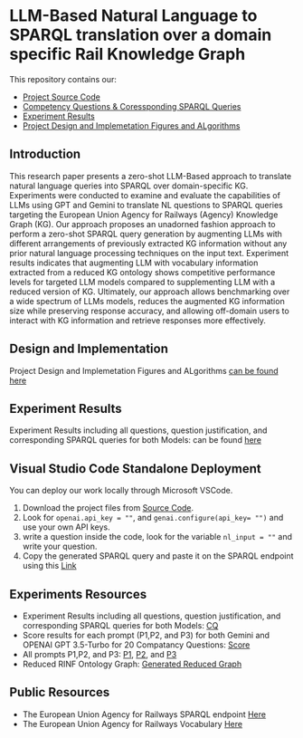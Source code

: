 # LLM-Based Natural Language to SPARQL translation over a domain specific Rail Knowledge Graph
This repository contains our:

- [Project Source Code](https://github.com/mhrjabary/NL-TO-SPARQL-RINF/tree/main/Source%20Code)
- [Competency Questions & Coressponding SPARQL Queries](https://github.com/mhrjabary/NL-TO-SPARQL-RINF/tree/main/Experiment%20Results)
- [Experiment Results](https://github.com/mhrjabary/NL-TO-SPARQL-RINF/tree/main/Experiment%20Results)
- [Project Design and Implemetation Figures and ALgorithms](https://github.com/mhrjabary/NL-TO-SPARQL-RINF/tree/main/Figures)

## Introduction
This research paper presents a zero-shot LLM-Based approach to translate natural language queries into SPARQL over domain-specific KG. Experiments were conducted to examine and evaluate the capabilities of LLMs using GPT and Gemini to translate NL questions to SPARQL queries targeting the European Union Agency for Railways (Agency) Knowledge Graph (KG). Our approach proposes an unadorned fashion approach to perform a zero-shot SPARQL query generation by augmenting LLMs with different arrangements of previously extracted KG information without any prior natural language processing techniques on the input text. Experiment results indicates that augmenting LLM with vocabulary information extracted from a reduced KG ontology shows competitive performance levels for targeted LLM models compared to supplementing LLM with a reduced version of KG. Ultimately, our approach allows benchmarking over a wide spectrum of LLMs models, reduces the augmented KG information size while preserving response accuracy, and allowing off-domain users to interact with KG information and retrieve responses more effectively.

## Design and Implementation
Project Design and Implemetation Figures and ALgorithms [can be found here](https://github.com/mhrjabary/NL-TO-SPARQL-RINF/tree/main/Figures)

## Experiment Results
Experiment Results including all questions, question justification, and corresponding SPARQL queries for both Models: can be found [here](https://github.com/mhrjabary/NL-TO-SPARQL-RINF/tree/main/Experiment%20Results)

## Visual Studio Code Standalone Deployment
You can deploy our work locally through Microsoft VSCode.
1. Download the project files from [Source Code]([https://github.com/mhrjabary/LLMBased-NL-SPARQL/tree/main/VScode](https://github.com/mhrjabary/NL-TO-SPARQL-RINF/tree/main/Source%20Code)).
2. Look for `openai.api_key = ""`, and `genai.configure(api_key= "")` and use your own API keys.  
3. write a question inside the code, look for the variable `nl_input = ""` and write your question.
4. Copy the generated SPARQL query and paste it on the SPARQL endpoint using this [Link](https://data-interop.era.europa.eu/endpoint)

## Experiments Resources
- Experiment Results including all questions, question justification, and corresponding SPARQL queries for both Models: [CQ](https://github.com/mhrjabary/LLMBased-NL-SPARQL/blob/main/Experiment%20results%20sheet%201.1.xlsx)
- Score results for each prompt (P1,P2, and P3) for both Gemini and OPENAI GPT 3.5-Turbo for 20 Compatancy Questions: [Score](https://github.com/mhrjabary/LLMBased-NL-SPARQL/blob/main/Experiment%20Results%20percentage.xlsx)
- All prompts P1,P2, and P3: [P1](https://github.com/mhrjabary/NL-TO-SPARQL-RINF/blob/main/Figures/Prompt%20P1.jpeg), [P2](https://github.com/mhrjabary/NL-TO-SPARQL-RINF/blob/main/Figures/Promtp%20P2.jpeg), and [P3](https://github.com/mhrjabary/NL-TO-SPARQL-RINF/blob/main/Figures/Promtp%20P3.jpeg)
- Reduced RINF Ontology Graph: [Generated Reduced Graph](https://github.com/mhrjabary/NL-TO-SPARQL-RINF/blob/main/Ontology/reduced_graph.ttl)

## Public Resources
- The European Union Agency for Railways SPARQL endpoint [Here](https://data-interop.era.europa.eu/endpoint)
- The European Union Agency for Railways Vocabulary [Here](https://data-interop.era.europa.eu/era-vocabulary/)

